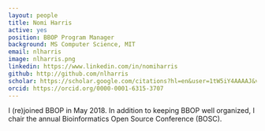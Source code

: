```yaml
---
layout: people
title: Nomi Harris
active: yes
position: BBOP Program Manager 
background: MS Computer Science, MIT
email: nlharris
image: nlharris.png
linkedin: https://www.linkedin.com/in/nomiharris
github: http://github.com/nlharris
scholar: https://scholar.google.com/citations?hl=en&user=1tW5iY4AAAAJ&view_op=list_works&sortby=pubdate
orcid: https://orcid.org/0000-0001-6315-3707
---
```

I (re)joined BBOP in May 2018.
In addition to keeping BBOP well organized, I chair the annual Bioinformatics Open Source Conference (BOSC).
